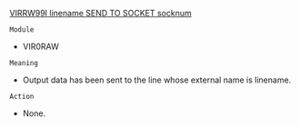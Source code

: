 [VIRRW99I linename SEND TO SOCKET socknum](https://virtel.readthedocs.io/en/latest/manuals/virtel/Virtel459MG/messages.html?highlight=VIRRW99I#VIRRW99I)

`Module`
- VIR0RAW

`Meaning`
- Output data has been sent to the line whose external name is linename.

`Action`
- None.
